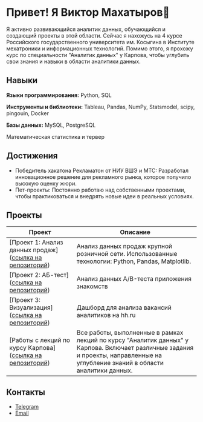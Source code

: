# Привет! Я Виктор Махатыров👋

Я активно развивающийся аналитик данных, обучающийся и создающий проекты в этой области. Сейчас я нахожусь на 4 курсе Российского государственного университета им. Косыгина в Институте мехатроники и информационных технологий. Помимо этого, я прохожу курс по специальности "Аналитик данных" у Карпова, чтобы углубить свои знания и навыки в области аналитики данных.

## Навыки

**Языки программирования:** Python, SQL

**Инструменты и библиотеки:** Tableau, Pandas, NumPy, Statsmodel, scipy, pingouin, Docker

**Базы данных:** MySQL, PostgreSQL

Математическая статистика и тервер

## Достижения
- Победитель хакатона Рекламатон от НИУ ВШЭ и МТС: Разработал инновационное решение для рекламного рынка, которое получило высокую оценку жюри.
- Пет-проекты: Постоянно работаю над собственными проектами, чтобы практиковаться и внедрять новые идеи в реальных условиях.

## Проекты

| Проект                                                                                           | Описание                                                                                                                                           |
|--------------------------------------------------------------------------------------------------|-----------------------------------------------------------------------------------------------------------------------------------------------------|
| [Проект 1: Анализ данных продаж]([ссылка на репозиторий](https://github.com/makhatyrov/e-commerce_project))                                          | Анализ данных продаж крупной розничной сети. Использованные технологии: Python, Pandas, Matplotlib.                                                  |
| [Проект 2: АБ-тест]([ссылка на репозиторий](https://github.com/makhatyrov/date_app_ab_test/blob/main/README.md))                               | Анализ данных A/B-теста приложения знакомств                                  |
| [Проект 3: Визуализация]([ссылка на репозиторий](https://public.tableau.com/views/2_2_17228428005990/Dashboard1?:language=en-US&:sid=&:redirect=auth&:display_count=n&:origin=viz_share_link))                                 | Дашборд для анализа вакансий аналитиков на hh.ru                                                                 |
| [Работы с лекций по курсу Карпова]([ссылка на репозиторий](https://github.com/makhatyrov/Data-Analyst-Education/tree/main))                                        | Все работы, выполненные в рамках лекций по курсу "Аналитик данных" у Карпова. Включает различные задания и проекты, направленные на углубление знаний в области аналитики данных. |


## Контакты

- [Telegram](https://t.me/victor_makhatyrov)
- [Email](makhatyrov_viktor@mail.ru)
